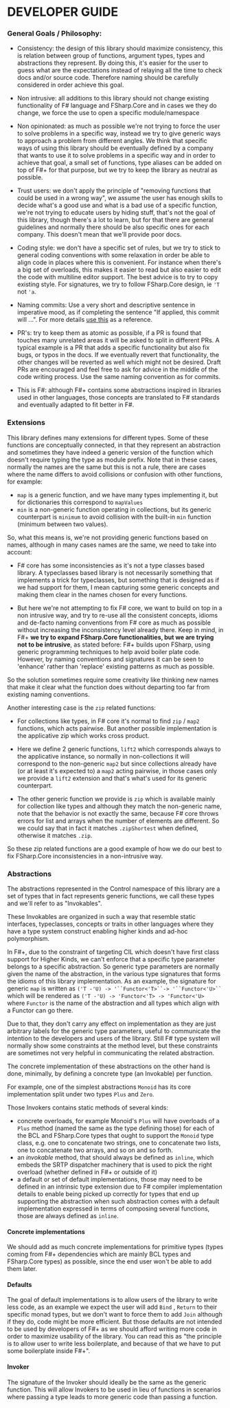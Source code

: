 # DEVELOPER GUIDE

### General Goals / Philosophy:

 - Consistency: the design of this library should maximize consistency, this is relation between group of functions, argument types, types and abstractions they represent. By doing this, it's easier for the user to guess what are the expectations instead of relaying all the time to check docs and/or source code. Therefore naming should be carefully considered in order achieve this goal. 
 - Non intrusive: all additions to this library should not change existing functionality of F# language and FSharp.Core and in cases we they do change, we force the use to open a specific module/namespace 
 - Non opinionated: as much as possible we're not trying to force the user to solve problems in a specific way, instead we try to give generic ways to approach a problem from different angles. We think that specific ways of using this library should be eventually defined by a company that wants to use it to solve problems in a specific way and in order to achieve that goal, a small set of functions, type aliases can be added on top of F#+ for that purpose, but we try to keep the library as neutral as possible.
 - Trust users: we don't apply the principle of "removing functions that could be used in a wrong way", we assume the user has enough skills to decide what's a good use and what is a bad use of a specific function, we're not trying to educate users by hiding stuff, that's not the goal of this library, though there's a lot to learn, but for that there are general guidelines and normally there should be also specific ones for each company. This doesn't mean that we'll provide poor docs.
 - Coding style: we don't have a specific set of rules, but we try to stick to general coding conventions with some relaxation in order be able to align code in places where this is convenient. For instance when there's a big set of overloads, this makes it easier to read but also easier to edit the code with multiline editor support. The best advice is to try to copy existing style. For signatures, we try to follow FSharp.Core design, ie `'T` not `'a`.
 - Naming commits: Use a very short and descriptive sentence in imperative mood, as if completing the sentence "If applied, this commit will ...". For more details [use this](https://cbea.ms/git-commit) as a reference.
 - PR's: try to keep them as atomic as possible, if a PR is found that touches many unrelated areas it will be asked to split in different PRs. A typical example is a PR that adds a specific functionality but also fix bugs, or typos in the docs. If we eventually revert that functionality, the other changes will be reverted as well which might not be desired. Draft PRs are encouraged and feel free to ask for advice in the middle of the code writing process. Use the same naming convention as for commits.
 
 - This is F#: although F#+ contains some abstractions inspired in libraries used in other languages, those concepts are translated to F# standards and eventually adapted to fit better in F#.

### Extensions

This library defines many extensions for different types.
Some of these functions are conceptually connected, in that they represent an abstraction and sometimes they have indeed a generic version of the function which doesn't require typing the type as module prefix.
Note that in these cases, normally the names are the same but this is not a rule, there are cases where the name differs to avoid collisions or confusion with other functions, for example:

 - `map` is a generic function, and we have many types implementing it, but for dictionaries this correspond to `mapValues`
 - `min` is a non-generic function operating in collections, but its generic counterpart is `minimum` to avoid collision with the built-in `min` function (minimum between two values).
 
So, what this means is, we're not providing generic functions based on names, although in many cases names are the same, we need to take into account:
 
 - F# core has some inconsistencies as it's not a type classes based library. A typeclasses based library is not necessarily something that implements a trick for typeclasses, but something that is designed as if we had support for them, I mean capturing some generic concepts and making them clear in the names chosen for every functions.

 - But here we're not attempting to fix F# core, we want to build on top in a non intrusive way, and try to re-use all the consistent concepts, idioms and de-facto naming conventions from F# core as much as possible without increasing the inconsistency level already there. Keep in mind, in F#+ **we try to expand FSharp.Core functionalities, but we are trying not to be intrusive**, as stated before: F#+ builds upon FSharp, using generic programming techniques to help avoid boiler plate code. However, by naming conventions and signatures it can be seen to 'enhance' rather than 'replace' existing patterns as much as possible.

So the solution sometimes require some creativity like thinking new names that make it clear what the function does without departing too far from existing naming conventions. 
 
Another interesting case is the `zip` related functions:

 - For collections like types, in F# core it's normal to find `zip` / `map2` functions, which acts pairwise. But another possible implementation is the applicative zip which works cross product.
 - Here we define 2 generic functions, `lift2` which corresponds always to the applicative instance, so normally in non-collections it will correspond to the non-generic `map2` but since collections already have (or at least it's expected to) a `map2` acting pairwise, in those cases only we provide a `lift2` extension and that's what's used for its generic counterpart.
 
 - The other generic function we provide is `zip` which is available mainly for collection like types and although they match the non-generic name, note that the behavior is not exactly the same, because F# core throws errors for list and arrays when the number of elements are different. So we could say that in fact it matches `.zipShortest` when defined, otherwise it matches `.zip`.

So these zip related functions are a good example of how we do our best to fix FSharp.Core inconsistencies in a non-intrusive way.


### Abstractions

The abstractions represented in the Control namespace of this library are a set of types that in fact represents generic functions, we call these types and we'll refer to as "Invokables".

These Invokables are organized in such a way that resemble static interfaces, typeclasses, concepts or traits in other languages where they have a type system construct enabling higher kinds and ad-hoc polymorphism.

In F#+, due to the constraint of targeting CIL which doesn't have first class support for Higher Kinds, we can't enforce that a specific type parameter belongs to a specific abstraction. So generic type parameters are normally given the name of the abstraction, in the various type signatures that forms the idioms of this library implementation. As an example, the signature for generic `map` is written as `('T -'U) -> '``Functor<'T>``-> '``Functor<'U>`` ` which will be rendered as `('T -'U) -> 'Functor<'T> -> 'Functor<'U>`  where `Functor` is the name of the abstraction and all types which align with a Functor can go there.

Due to that, they don't carry any effect on implementation as they are just arbitrary labels for the generic type parameters, useful to communicate the intention to the developers and users of the library. Still F# type system will normally show some constraints at the method level, but these constraints are sometimes not very helpful in communicating the related abstraction.

The concrete implementation of these abstractions on the other hand is done, minimally, by defining a concrete type (an Invokable) per function.

For example, one of the simplest abstractions `Monoid` has its core implementation split under two types `Plus` and `Zero`.

Those Invokers contains static methods of several kinds:

* concrete overloads, for example Monoid's `Plus` will have overloads of a `Plus` method (named the same as the type defining those) for each of the BCL and FSharp.Core types that ought to support the `Monoid` type class, e.g. one to concatenate two strings, one to concatenate two lists, one to concatenate two arrays, and so on and so forth.
* an _invokable_ method, that should always be defined as `inline`, which embeds the SRTP dispatcher machinery that is used to pick the right overload (whether defined in F#+ or outside of it)
* a default or set of default implementations, those may need to be defined in an intrinsic type extension due to F# compiler implementation details to enable being picked up correctly for types that end up supporting the abstraction when such abstraction comes with a default implementation expressed in terms of composing several functions, those are always defined as `inline`.



#### Concrete implementations

We should add as much concrete implementations for primitive types (types coming from F#+ dependencies which are mainly BCL types and FSharp.Core types) as possible, since the end user won't be able to add them later.

#### Defaults

The goal of default implementations is to allow users of the library to write less code, as an example we expect the user will add `Bind` , `Return`  to their specific monad types, but we don't want to force them to add `Join` although if they do, code might be more efficient.
But those defaults are not intended to be used by developers of F#+ as we should afford writing more code in order to maximize usability of the library. You can read this as "the principle is to allow user to write less boilerplate, and because of that we have to put some boilerplate inside F#+".

#### Invoker

The signature of the Invoker should ideally be the same as the generic function. This will allow Invokers to be used in lieu of functions in scenarios where passing a type leads to more generic code than passing a function.

